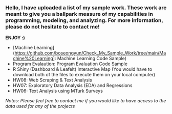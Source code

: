 ### Hello, I have uploaded a list of my sample work. These work are meant to give you a ballpark measure of my capabilities in programming, modeling, and analyzing. For more information, please do not hesitate to contact me!

**ENJOY :)**

* [Machine Learning](https://github.com/boseongyun/Check_My_Sample_Work/tree/main/Machine%20Learning]: Machine Learning Code Sample)
* Program Evalaution: Program Evaluation Code Sample
* R Shiny (Dashboard & Leafelt) Interactive Map (You would have to download both of the files to execute them on your local computer)
* HW08: Web Scraping & Text Analysis
* HW07: Exploratory Data Analysis (EDA) and Regressions
* HW06: Text Analysis using MTurk Surveys


*Notes: Please feel free to contact me if you would like to have access to the data used for any of the projects*
